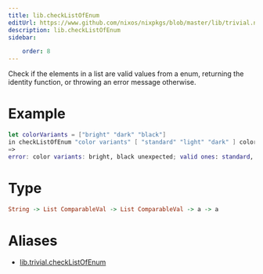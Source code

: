 ```yaml
---
title: lib.checkListOfEnum
editUrl: https://www.github.com/nixos/nixpkgs/blob/master/lib/trivial.nix#L552C21
description: lib.checkListOfEnum
sidebar:

    order: 8
---
```


Check if the elements in a list are valid values from a enum, returning the identity function, or throwing an error message otherwise.

# Example

```nix
let colorVariants = ["bright" "dark" "black"]
in checkListOfEnum "color variants" [ "standard" "light" "dark" ] colorVariants;
=>
error: color variants: bright, black unexpected; valid ones: standard, light, dark
```

# Type

```haskell
String -> List ComparableVal -> List ComparableVal -> a -> a
```


# Aliases

- [lib.trivial.checkListOfEnum](/nix-doc-comments/reference/lib/trivial/lib-trivial-checkListOfEnum)


